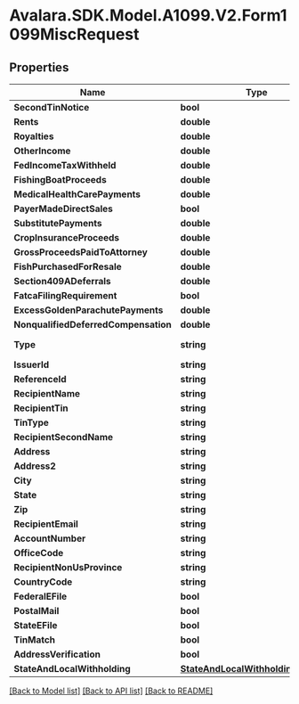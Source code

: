 # Avalara.SDK.Model.A1099.V2.Form1099MiscRequest

## Properties

Name | Type | Description | Notes
------------ | ------------- | ------------- | -------------
**SecondTinNotice** | **bool** |  | [optional] 
**Rents** | **double** |  | [optional] 
**Royalties** | **double** |  | [optional] 
**OtherIncome** | **double** |  | [optional] 
**FedIncomeTaxWithheld** | **double** |  | [optional] 
**FishingBoatProceeds** | **double** |  | [optional] 
**MedicalHealthCarePayments** | **double** |  | [optional] 
**PayerMadeDirectSales** | **bool** |  | [optional] 
**SubstitutePayments** | **double** |  | [optional] 
**CropInsuranceProceeds** | **double** |  | [optional] 
**GrossProceedsPaidToAttorney** | **double** |  | [optional] 
**FishPurchasedForResale** | **double** |  | [optional] 
**Section409ADeferrals** | **double** |  | [optional] 
**FatcaFilingRequirement** | **bool** |  | [optional] 
**ExcessGoldenParachutePayments** | **double** |  | [optional] 
**NonqualifiedDeferredCompensation** | **double** |  | [optional] 
**Type** | **string** |  | [optional] [readonly] 
**IssuerId** | **string** |  | [optional] 
**ReferenceId** | **string** |  | [optional] 
**RecipientName** | **string** |  | [optional] 
**RecipientTin** | **string** |  | [optional] 
**TinType** | **string** |  | [optional] 
**RecipientSecondName** | **string** |  | [optional] 
**Address** | **string** |  | [optional] 
**Address2** | **string** |  | [optional] 
**City** | **string** |  | [optional] 
**State** | **string** |  | [optional] 
**Zip** | **string** |  | [optional] 
**RecipientEmail** | **string** |  | [optional] 
**AccountNumber** | **string** |  | [optional] 
**OfficeCode** | **string** |  | [optional] 
**RecipientNonUsProvince** | **string** |  | [optional] 
**CountryCode** | **string** |  | [optional] 
**FederalEFile** | **bool** |  | [optional] 
**PostalMail** | **bool** |  | [optional] 
**StateEFile** | **bool** |  | [optional] 
**TinMatch** | **bool** |  | [optional] 
**AddressVerification** | **bool** |  | [optional] 
**StateAndLocalWithholding** | [**StateAndLocalWithholdingRequest**](StateAndLocalWithholdingRequest.md) |  | [optional] 

[[Back to Model list]](../../../README.md#documentation-for-models) [[Back to API list]](../../../README.md#documentation-for-api-endpoints) [[Back to README]](../../../README.md)

